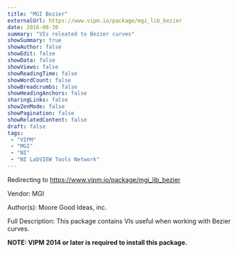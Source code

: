 ```yaml
---
title: "MGI Bezier"
externalUrl: https://www.vipm.io/package/mgi_lib_bezier
date: 2016-08-30
summary: "VIs releated to Bezier curves"
showSummary: true
showAuthor: false
showEdit: false
showData: false
showViews: false
showReadingTime: false
showWordCount: false
showBreadcrumbs: false
showHeadingAnchors: false
sharingLinks: false
showZenMode: false
showPagination: false
showRelatedContent: false
draft: false
tags:
 - "VIPM"
 - "MGI"
 - "NI"
 - "NI LabVIEW Tools Network"
---
```


Redirecting to https://www.vipm.io/package/mgi_lib_bezier

Vendor: MGI

Author(s): Moore Good Ideas, inc.
 
Full Description:
This package contains VIs useful when working with Bezier curves.

**NOTE:  VIPM 2014 or later  is required to install this package.**